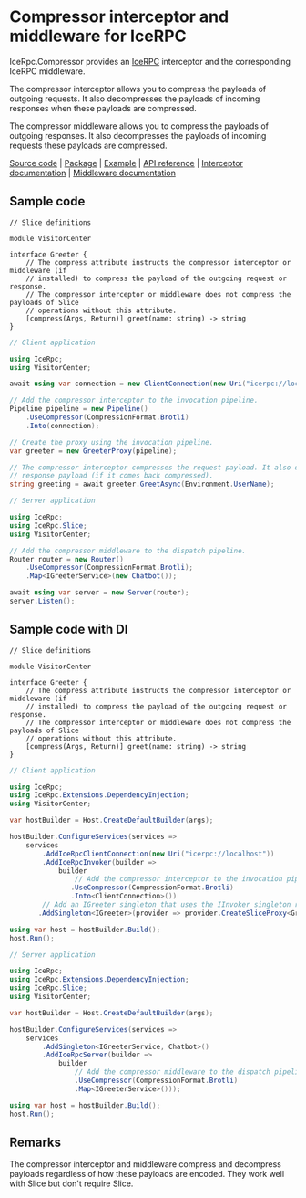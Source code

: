 # Compressor interceptor and middleware for IceRPC

IceRpc.Compressor provides an [IceRPC][icerpc-csharp] interceptor and the corresponding IceRPC middleware.

The compressor interceptor allows you to compress the payloads of outgoing requests. It also decompresses the payloads
of incoming responses when these payloads are compressed.

The compressor middleware allows you to compress the payloads of outgoing responses. It also decompresses the payloads
of incoming requests these payloads are compressed.

[Source code][source] | [Package][package] | [Example][example] | [API reference][api] | [Interceptor documentation][interceptor] | [Middleware documentation][middleware]

## Sample code

```slice
// Slice definitions

module VisitorCenter

interface Greeter {
    // The compress attribute instructs the compressor interceptor or middleware (if
    // installed) to compress the payload of the outgoing request or response.
    // The compressor interceptor or middleware does not compress the payloads of Slice
    // operations without this attribute.
    [compress(Args, Return)] greet(name: string) -> string
}
```

```csharp
// Client application

using IceRpc;
using VisitorCenter;

await using var connection = new ClientConnection(new Uri("icerpc://localhost"));

// Add the compressor interceptor to the invocation pipeline.
Pipeline pipeline = new Pipeline()
    .UseCompressor(CompressionFormat.Brotli)
    .Into(connection);

// Create the proxy using the invocation pipeline.
var greeter = new GreeterProxy(pipeline);

// The compressor interceptor compresses the request payload. It also decompresses the
// response payload (if it comes back compressed).
string greeting = await greeter.GreetAsync(Environment.UserName);
```

```csharp
// Server application

using IceRpc;
using IceRpc.Slice;
using VisitorCenter;

// Add the compressor middleware to the dispatch pipeline.
Router router = new Router()
    .UseCompressor(CompressionFormat.Brotli);
    .Map<IGreeterService>(new Chatbot());

await using var server = new Server(router);
server.Listen();
```

## Sample code with DI

```slice
// Slice definitions

module VisitorCenter

interface Greeter {
    // The compress attribute instructs the compressor interceptor or middleware (if
    // installed) to compress the payload of the outgoing request or response.
    // The compressor interceptor or middleware does not compress the payloads of Slice
    // operations without this attribute.
    [compress(Args, Return)] greet(name: string) -> string
}
```

```csharp
// Client application

using IceRpc;
using IceRpc.Extensions.DependencyInjection;
using VisitorCenter;

var hostBuilder = Host.CreateDefaultBuilder(args);

hostBuilder.ConfigureServices(services =>
    services
        .AddIceRpcClientConnection(new Uri("icerpc://localhost"))
        .AddIceRpcInvoker(builder =>
            builder
                // Add the compressor interceptor to the invocation pipeline.
               .UseCompressor(CompressionFormat.Brotli)
               .Into<ClientConnection>())
        // Add an IGreeter singleton that uses the IInvoker singleton registered above.
       .AddSingleton<IGreeter>(provider => provider.CreateSliceProxy<GreeterProxy>());

using var host = hostBuilder.Build();
host.Run();
```

```csharp
// Server application

using IceRpc;
using IceRpc.Extensions.DependencyInjection;
using IceRpc.Slice;
using VisitorCenter;

var hostBuilder = Host.CreateDefaultBuilder(args);

hostBuilder.ConfigureServices(services =>
    services
        .AddSingleton<IGreeterService, Chatbot>()
        .AddIceRpcServer(builder =>
            builder
                // Add the compressor middleware to the dispatch pipeline.
                .UseCompressor(CompressionFormat.Brotli)
                .Map<IGreeterService>()));

using var host = hostBuilder.Build();
host.Run();
```

## Remarks

The compressor interceptor and middleware compress and decompress payloads regardless of how these payloads are encoded.
They work well with Slice but don't require Slice.

[api]: https://docs.icerpc.dev/api/csharp/api/IceRpc.Compressor.html
[icerpc-csharp]: https://github.com/icerpc/icerpc-csharp
[interceptor]: https://docs.icerpc.dev/icerpc/invocation/interceptor
[example]: https://github.com/icerpc/icerpc-csharp/tree/0.1.x/examples/Compress
[middleware]: https://docs.icerpc.dev/icerpc/dispatch/middleware
[package]: https://www.nuget.org/packages/IceRpc.Compressor
[source]: https://github.com/icerpc/icerpc-csharp/tree/0.1.x/src/IceRpc.Compressor
